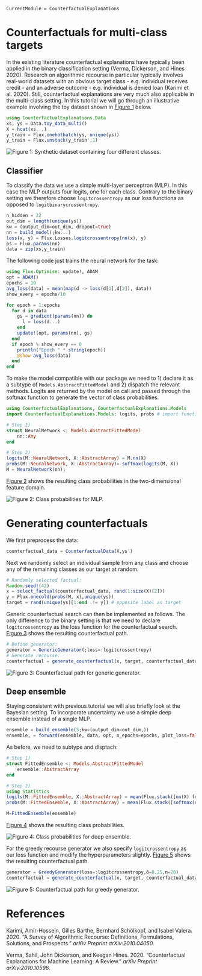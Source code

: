 ``` @meta
CurrentModule = CounterfactualExplanations 
```

# Counterfactuals for multi-class targets

In the existing literature counterfactual explanations have typically been applied in the binary classification setting (Verma, Dickerson, and Hines 2020). Research on algorithmic recourse in particular typically involves real-world datasets with an obvious target class - e.g. individual receives credit - and an adverse outcome - e.g. individual is denied loan (Karimi et al. 2020). Still, counterfactual explanations are very much also applicable in the multi-class setting. In this tutorial we will go through an illustrative example involving the toy dataset shown in [Figure 1](#fig-multi) below.

``` julia
using CounterfactualExplanations.Data
xs, ys = Data.toy_data_multi()
X = hcat(xs...)
y_train = Flux.onehotbatch(ys, unique(ys))
y_train = Flux.unstack(y_train',1)
```

![Figure 1: Synthetic dataset containing four different classes.](www/multi_samples.png)

## Classifier

To classify the data we use a simple multi-layer perceptron (MLP). In this case the MLP outputs four logits, one for each class. Contrary to the binary setting we therefore choose `logitcrossentropy` as our loss functiona as opposed to `logitbinarycrossentropy`.

``` julia
n_hidden = 32
out_dim = length(unique(ys))
kw = (output_dim=out_dim, dropout=true)
nn = build_model(;kw...)
loss(x, y) = Flux.Losses.logitcrossentropy(nn(x), y)
ps = Flux.params(nn)
data = zip(xs,y_train)
```

The following code just trains the neural network for the task:

``` julia
using Flux.Optimise: update!, ADAM
opt = ADAM()
epochs = 10
avg_loss(data) = mean(map(d -> loss(d[1],d[2]), data))
show_every = epochs/10

for epoch = 1:epochs
  for d in data
    gs = gradient(params(nn)) do
      l = loss(d...)
    end
    update!(opt, params(nn), gs)
  end
  if epoch % show_every == 0
    println("Epoch " * string(epoch))
    @show avg_loss(data)
  end
end
```

To make the model compatible with our package we need to 1) declare it as a subtype of `Models.AbstractFittedModel` and 2) dispatch the relevant methods. Logits are returned by the model on call and passed through the softmax function to generate the vector of class probabilities.

``` julia
using CounterfactualExplanations, CounterfactualExplanations.Models
import CounterfactualExplanations.Models: logits, probs # import functions in order to extend

# Step 1)
struct NeuralNetwork <: Models.AbstractFittedModel
    nn::Any
end

# Step 2)
logits(M::NeuralNetwork, X::AbstractArray) = M.nn(X)
probs(M::NeuralNetwork, X::AbstractArray)= softmax(logits(M, X))
M = NeuralNetwork(nn);
```

[Figure 2](#fig-multi-contour) shows the resulting class probabilities in the two-dimensional feature domain.

![Figure 2: Class probabilities for MLP.](www/multi_contour.png)

# Generating counterfactuals

We first preprocess the data:

``` julia
counterfactual_data = CounterfactualData(X,ys')
```

Next we randomly select an individual sample from any class and choose any of the remaining classes as our target at random.

``` julia
# Randomly selected factual:
Random.seed!(42)
x = select_factual(counterfactual_data, rand(1:size(X)[2])) 
y = Flux.onecold(probs(M, x),unique(ys))
target = rand(unique(ys)[1:end .!= y]) # opposite label as target
```

Generic counterfactual search can then be implemented as follows. The only difference to the binary setting is that we need to declare `logitcrossentropy` as the loss function for the counterfactual search. [Figure 3](#fig-multi-generic) shows the resulting counterfactual path.

``` julia
# Define generator:
generator = GenericGenerator(;loss=:logitcrossentropy)
# Generate recourse:
counterfactual = generate_counterfactual(x, target, counterfactual_data, M, generator)
```

![Figure 3: Counterfactual path for generic generator.](www/multi_generic_recourse.gif)

## Deep ensemble

Staying consistent with previous tutorial we will also briefly look at the Bayesian setting. To incorporate uncertainty we use a simple deep ensemble instead of a single MLP.

``` julia
ensemble = build_ensemble(5;kw=(output_dim=out_dim,))
ensemble, = forward(ensemble, data, opt, n_epochs=epochs, plot_loss=false)
```

As before, we need to subtype and disptach:

``` julia
# Step 1)
struct FittedEnsemble <: Models.AbstractFittedModel
    ensemble::AbstractArray
end

# Step 2)
using Statistics
logits(M::FittedEnsemble, X::AbstractArray) = mean(Flux.stack([nn(X) for nn in M.ensemble],3), dims=3)
probs(M::FittedEnsemble, X::AbstractArray) = mean(Flux.stack([softmax(nn(X)) for nn in M.ensemble],3),dims=3)

M=FittedEnsemble(ensemble)
```

[Figure 4](#fig-multi-ensemble-contour) shows the resulting class probabilities.

![Figure 4: Class probabilities for deep ensemble.](www/multi_ensemble_contour.png)

For the greedy recourse generator we also specify `logitcrossentropy` as our loss function and modify the hyperparameters slightly. [Figure 5](#fig-greedy) shows the resulting counterfactual path.

``` julia
generator = GreedyGenerator(loss=:logitcrossentropy,δ=0.25,n=20)
counterfactual = generate_counterfactual(x, target, counterfactual_data, M, generator)
```

![Figure 5: Counterfactual path for greedy generator.](www/multi_greedy_recourse.gif)

# References

Karimi, Amir-Hossein, Gilles Barthe, Bernhard Schölkopf, and Isabel Valera. 2020. “A Survey of Algorithmic Recourse: Definitions, Formulations, Solutions, and Prospects.” *arXiv Preprint arXiv:2010.04050*.

Verma, Sahil, John Dickerson, and Keegan Hines. 2020. “Counterfactual Explanations for Machine Learning: A Review.” *arXiv Preprint arXiv:2010.10596*.
